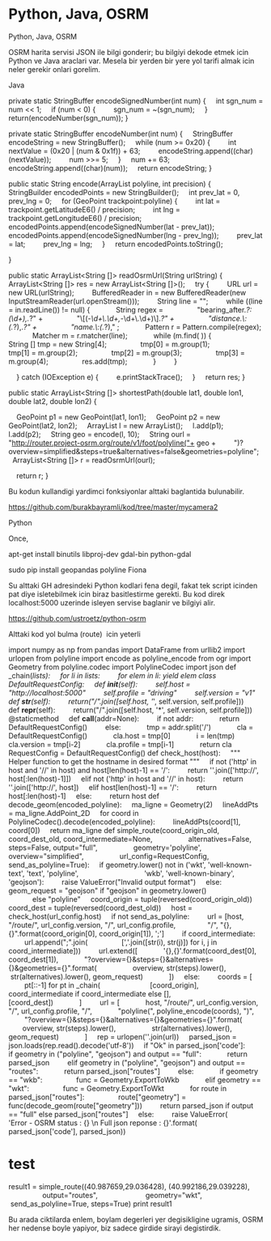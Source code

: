 # Python, Java, OSRM


Python, Java, OSRM




OSRM harita servisi JSON ile bilgi gonderir; bu bilgiyi dekode etmek icin Python ve Java araclari var. Mesela bir yerden bir yere yol tarifi almak icin neler gerekir onlari gorelim.

Java

private static StringBuffer encodeSignedNumber(int num) {
    int sgn_num = num << 1;
    if (num < 0) {
        sgn_num = ~(sgn_num);
    }
    return(encodeNumber(sgn_num));
}

private static StringBuffer encodeNumber(int num) {
    StringBuffer encodeString = new StringBuffer();
    while (num >= 0x20) {
        int nextValue = (0x20 | (num & 0x1f)) + 63;
        encodeString.append((char)(nextValue));
        num >>= 5;
    }
    num += 63;
    encodeString.append((char)(num));
    return encodeString;
}

public static String encode(ArrayList<GeoPoint> polyline, int precision) {
    StringBuilder encodedPoints = new StringBuilder();
    int prev_lat = 0, prev_lng = 0;
    for (GeoPoint trackpoint:polyline) {
        int lat = trackpoint.getLatitudeE6() / precision;
        int lng = trackpoint.getLongitudeE6() / precision;
        encodedPoints.append(encodeSignedNumber(lat - prev_lat));
        encodedPoints.append(encodeSignedNumber(lng - prev_lng));
        prev_lat = lat;
        prev_lng = lng;
    }
    return encodedPoints.toString();

}

public static ArrayList<String []> readOsrmUrl(String urlString) {
    ArrayList<String []> res = new ArrayList<String []>();
    try {
        URL url = new URL(urlString);
        BufferedReader in = new BufferedReader(new InputStreamReader(url.openStream()));
        String line = "";
        while ((line = in.readLine()) != null) {
            String regex =
                "bearing_after.*?:(\\d+),.*?" +
                "\\[(-*\\d+\\.\\d+,-*\\d+\\.\\d+)\\].*?" +
                "distance.\\:(.*?),.*?" +
                "name.\\:(.*?)," ;
            Pattern r = Pattern.compile(regex);
            Matcher m = r.matcher(line);
            while (m.find( )) {
                String [] tmp = new String[4];
                tmp[0] = m.group(1);
                tmp[1] = m.group(2);
                tmp[2] = m.group(3);
                tmp[3] = m.group(4);
                res.add(tmp);
            }
        }

    } catch (IOException e) {
        e.printStackTrace();
    }
    return res;
}

public static ArrayList<String []> shortestPath(double lat1, double lon1, double lat2, double lon2) {

    GeoPoint p1 = new GeoPoint(lat1, lon1);
    GeoPoint p2 = new GeoPoint(lat2, lon2);
    ArrayList<GeoPoint> l = new ArrayList<GeoPoint>();
    l.add(p1);
    l.add(p2);
    String geo = encode(l, 10);
    String ourl = "http://router.project-osrm.org/route/v1/foot/polyline("+ geo +
        ")?overview=simplified&steps=true&alternatives=false&geometries=polyline";
    ArrayList<String []> r = readOsrmUrl(ourl);

    return r;
}



Bu kodun kullandigi yardimci fonksiyonlar alttaki baglantida bulunabilir.



https://github.com/burakbayramli/kod/tree/master/mycamera2

Python

Once,

apt-get install binutils libproj-dev gdal-bin python-gdal

sudo pip install geopandas polyline Fiona 

Su alttaki GH adresindeki Python kodlari fena degil, fakat tek script icinden pat diye isletebilmek icin biraz basitlestirme gerekti. Bu kod direk localhost:5000 uzerinde isleyen servise baglanir ve bilgiyi alir.

https://github.com/ustroetz/python-osrm

Alttaki kod yol bulma (route)  icin yeterli

import numpy as np
from pandas import DataFrame
from urllib2 import urlopen
from polyline import encode as polyline_encode
from ogr import Geometry
from polyline.codec import PolylineCodec
import json
def _chain(*lists):
    for li in lists:
        for elem in li: yield elem
class DefaultRequestConfig:
    def __init__(self):
        self.host = "http://localhost:5000"
        self.profile = "driving"
        self.version = "v1"
    def __str__(self):
        return("/".join([self.host, '*', self.version, self.profile]))
    def __repr__(self):
        return("/".join([self.host, '*', self.version, self.profile]))
    @staticmethod
    def __call__(addr=None):
        if not addr:
            return DefaultRequestConfig()
        else:
            tmp = addr.split('/')
            cla = DefaultRequestConfig()
            cla.host = tmp[0]
            i = len(tmp)
            cla.version = tmp[i-2]
            cla.profile = tmp[i-1]
            return cla
RequestConfig = DefaultRequestConfig()
def check_host(host):
    """ Helper function to get the hostname in desired format """
    if not ('http' in host and '//' in host) and host[len(host)-1] == '/':
        return ''.join(['http://', host[:len(host)-1]])
    elif not ('http' in host and '//' in host):
        return ''.join(['http://', host])
    elif host[len(host)-1] == '/':
        return host[:len(host)-1]
    else:
        return host
def decode_geom(encoded_polyline):
    ma_ligne = Geometry(2)
    lineAddPts = ma_ligne.AddPoint_2D
    for coord in PolylineCodec().decode(encoded_polyline):
        lineAddPts(coord[1], coord[0])
    return ma_ligne
def simple_route(coord_origin_old, coord_dest_old, coord_intermediate=None,
                 alternatives=False, steps=False, output="full",
                 geometry='polyline', overview="simplified",
                 url_config=RequestConfig, send_as_polyline=True):
    if geometry.lower() not in ('wkt', 'well-known-text', 'text', 'polyline',
                                'wkb', 'well-known-binary', 'geojson'):
        raise ValueError("Invalid output format")
    else:
        geom_request = "geojson" if "geojson" in geometry.lower() \
            else "polyline"
    coord_origin = tuple(reversed(coord_origin_old))
    coord_dest = tuple(reversed(coord_dest_old))
    host = check_host(url_config.host)
    if not send_as_polyline:
        url = [host, "/route/", url_config.version, "/", url_config.profile,
               "/", "{},{}".format(coord_origin[0], coord_origin[1]), ';']
        if coord_intermediate:
            url.append(";".join(
                [','.join([str(i), str(j)]) for i, j in coord_intermediate]))
        url.extend([
            '{},{}'.format(coord_dest[0], coord_dest[1]),
            "?overview={}&steps={}&alternatives={}&geometries={}".format(
                 overview, str(steps).lower(),
                 str(alternatives).lower(), geom_request)
            ])
    else:
        coords = [
            pt[::-1] for pt in _chain(
                        [coord_origin],
                        coord_intermediate if coord_intermediate else [],
                        [coord_dest])
            ]
        url = [
            host, "/route/", url_config.version, "/", url_config.profile, "/",
            "polyline(", polyline_encode(coords), ")",
            "?overview={}&steps={}&alternatives={}&geometries={}".format(
                 overview, str(steps).lower(),
                 str(alternatives).lower(), geom_request)
            ]
    rep = urlopen(''.join(url))
    parsed_json = json.loads(rep.read().decode('utf-8'))
    if "Ok" in parsed_json['code']:
        if geometry in ("polyline", "geojson") and output == "full":
            return parsed_json
        elif geometry in ("polyline", "geojson") and output == "routes":
            return parsed_json["routes"]
        else:
            if geometry == "wkb":
                func = Geometry.ExportToWkb
            elif geometry == "wkt":
                func = Geometry.ExportToWkt
            for route in parsed_json["routes"]:
                route["geometry"] = func(decode_geom(route["geometry"]))
        return parsed_json if output == "full" else parsed_json["routes"]
    else:
        raise ValueError(
            'Error - OSRM status : {} \n Full json reponse : {}'.format(
                parsed_json['code'], parsed_json))
# test
result1 = simple_route((40.987659,29.036428), (40.992186,29.039228),
                       output="routes",
                       geometry="wkt",
                       send_as_polyline=True, steps=True)
print result1




Bu arada ciktilarda enlem, boylam degerleri yer degisikligine ugramis, OSRM her nedense boyle yapiyor, biz sadece girdide sirayi degistirdik.







